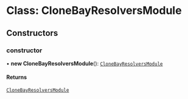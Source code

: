 # Class: CloneBayResolversModule

## Constructors

### constructor

• **new CloneBayResolversModule**(): [`CloneBayResolversModule`](CloneBayResolversModule.md)

#### Returns

[`CloneBayResolversModule`](CloneBayResolversModule.md)

